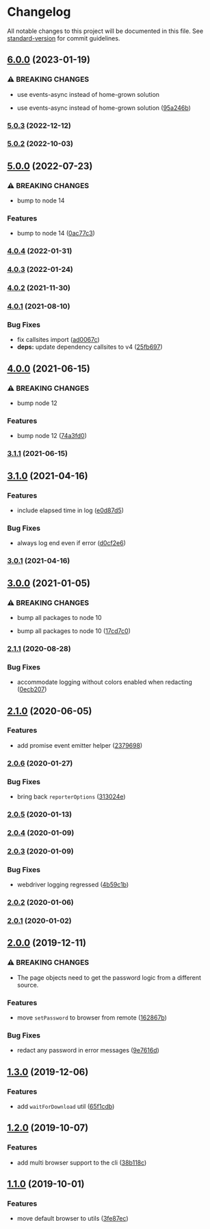 # Changelog

All notable changes to this project will be documented in this file. See [standard-version](https://github.com/conventional-changelog/standard-version) for commit guidelines.

## [6.0.0](https://github.com/CrowdStrike/faltest/compare/@faltest/utils@5.0.3...@faltest/utils@6.0.0) (2023-01-19)


### ⚠ BREAKING CHANGES

* use events-async instead of home-grown solution

* use events-async instead of home-grown solution ([95a246b](https://github.com/CrowdStrike/faltest/commit/95a246b3c25f588536b43fb7b394bb4865fc1398))

### [5.0.3](https://github.com/CrowdStrike/faltest/compare/@faltest/utils@5.0.2...@faltest/utils@5.0.3) (2022-12-12)

### [5.0.2](https://github.com/CrowdStrike/faltest/compare/@faltest/utils@5.0.1...@faltest/utils@5.0.2) (2022-10-03)

## [5.0.0](https://github.com/CrowdStrike/faltest/compare/@faltest/utils@4.0.4...@faltest/utils@5.0.0) (2022-07-23)


### ⚠ BREAKING CHANGES

* bump to node 14

### Features

* bump to node 14 ([0ac77c3](https://github.com/CrowdStrike/faltest/commit/0ac77c3b980a3c6835b77c9557e511ba13fc1b59))

### [4.0.4](https://github.com/CrowdStrike/faltest/compare/@faltest/utils@4.0.3...@faltest/utils@4.0.4) (2022-01-31)

### [4.0.3](https://github.com/CrowdStrike/faltest/compare/@faltest/utils@4.0.2...@faltest/utils@4.0.3) (2022-01-24)

### [4.0.2](https://github.com/CrowdStrike/faltest/compare/@faltest/utils@4.0.1...@faltest/utils@4.0.2) (2021-11-30)

### [4.0.1](https://github.com/CrowdStrike/faltest/compare/@faltest/utils@4.0.0...@faltest/utils@4.0.1) (2021-08-10)


### Bug Fixes

* fix callsites import ([ad0067c](https://github.com/CrowdStrike/faltest/commit/ad0067c3af772d0d4615aadfe136b952115cf8d4))
* **deps:** update dependency callsites to v4 ([25fb697](https://github.com/CrowdStrike/faltest/commit/25fb69728b2516529bb85e0b9eb01b098c340286))

## [4.0.0](https://github.com/CrowdStrike/faltest/compare/@faltest/utils@3.1.1...@faltest/utils@4.0.0) (2021-06-15)


### ⚠ BREAKING CHANGES

* bump node 12

### Features

* bump node 12 ([74a3fd0](https://github.com/CrowdStrike/faltest/commit/74a3fd06f787685cf543d5725f0b45ae4215fcf5))

### [3.1.1](https://github.com/CrowdStrike/faltest/compare/@faltest/utils@3.1.0...@faltest/utils@3.1.1) (2021-06-15)

## [3.1.0](https://github.com/CrowdStrike/faltest/compare/@faltest/utils@3.0.1...@faltest/utils@3.1.0) (2021-04-16)


### Features

* include elapsed time in log ([e0d87d5](https://github.com/CrowdStrike/faltest/commit/e0d87d586b91c1c837dc850a1c405c2320e61508))


### Bug Fixes

* always log end even if error ([d0cf2e6](https://github.com/CrowdStrike/faltest/commit/d0cf2e6312f51d8912ee6c533f3be6efd50fa3d5))

### [3.0.1](https://github.com/CrowdStrike/faltest/compare/@faltest/utils@3.0.0...@faltest/utils@3.0.1) (2021-04-16)

## [3.0.0](https://github.com/CrowdStrike/faltest/compare/@faltest/utils@2.1.1...@faltest/utils@3.0.0) (2021-01-05)


### ⚠ BREAKING CHANGES

* bump all packages to node 10

* bump all packages to node 10 ([17cd7c0](https://github.com/CrowdStrike/faltest/commit/17cd7c0173a4c57e15b1b187b73411c4e466b9b0))

### [2.1.1](https://github.com/CrowdStrike/faltest/compare/@faltest/utils@2.1.0...@faltest/utils@2.1.1) (2020-08-28)


### Bug Fixes

* accommodate logging without colors enabled when redacting ([0ecb207](https://github.com/CrowdStrike/faltest/commit/0ecb2073b15a6572e10ad513fe62ea9404cd42c7))

## [2.1.0](https://github.com/CrowdStrike/faltest/compare/@faltest/utils@2.0.6...@faltest/utils@2.1.0) (2020-06-05)


### Features

* add promise event emitter helper ([2379698](https://github.com/CrowdStrike/faltest/commit/237969865f3b7d02040fce17bd04595038380411))

### [2.0.6](https://github.com/CrowdStrike/faltest/compare/@faltest/utils@2.0.5...@faltest/utils@2.0.6) (2020-01-27)


### Bug Fixes

* bring back `reporterOptions` ([313024e](https://github.com/CrowdStrike/faltest/commit/313024e9057620f353e68666d05cb1a6890dea5c))

### [2.0.5](https://github.com/CrowdStrike/faltest/compare/@faltest/utils@2.0.4...@faltest/utils@2.0.5) (2020-01-13)

### [2.0.4](https://github.com/CrowdStrike/faltest/compare/@faltest/utils@2.0.3...@faltest/utils@2.0.4) (2020-01-09)

### [2.0.3](https://github.com/CrowdStrike/faltest/compare/@faltest/utils@2.0.2...@faltest/utils@2.0.3) (2020-01-09)


### Bug Fixes

* webdriver logging regressed ([4b59c1b](https://github.com/CrowdStrike/faltest/commit/4b59c1bc3aad249009d2999648a9da332905a9e8))

### [2.0.2](https://github.com/CrowdStrike/faltest/compare/@faltest/utils@2.0.1...@faltest/utils@2.0.2) (2020-01-06)

### [2.0.1](https://github.com/CrowdStrike/faltest/compare/@faltest/utils@2.0.0...@faltest/utils@2.0.1) (2020-01-02)

## [2.0.0](https://github.com/CrowdStrike/faltest/compare/@faltest/utils@1.3.0...2.0.0) (2019-12-11)


### ⚠ BREAKING CHANGES

* The page objects need to get the password logic from a different source.

### Features

* move `setPassword` to browser from remote ([162867b](https://github.com/CrowdStrike/faltest/commit/162867bbdd52a628f3f1b5f4844ee409be0359ec))


### Bug Fixes

* redact any password in error messages ([9e7616d](https://github.com/CrowdStrike/faltest/commit/9e7616dc49feff56793e802bc71ae95bd179fe22))

## [1.3.0](https://github.com/CrowdStrike/faltest/compare/@faltest/utils@1.2.0...1.3.0) (2019-12-06)


### Features

* add `waitForDownload` util ([65f1cdb](https://github.com/CrowdStrike/faltest/commit/65f1cdbddbc01763c64820d6d80ac0c8c2544946))

## [1.2.0](https://github.com/CrowdStrike/faltest/compare/@faltest/utils@1.1.0...1.2.0) (2019-10-07)


### Features

* add multi browser support to the cli ([38b118c](https://github.com/CrowdStrike/faltest/commit/38b118c))

## [1.1.0](https://github.com/CrowdStrike/faltest/compare/@faltest/utils@1.0.0...1.1.0) (2019-10-01)


### Features

* move default browser to utils ([3fe87ec](https://github.com/CrowdStrike/faltest/commit/3fe87ec))
